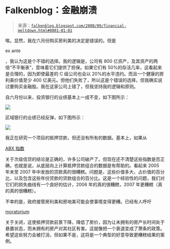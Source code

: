 <!--yml

类别：未分类

日期：2024 年 5 月 12 日 22:58:30

-->

# Falkenblog：金融崩溃

> 来源：[`falkenblog.blogspot.com/2008/09/financial-meltdown.html#0001-01-01`](http://falkenblog.blogspot.com/2008/09/financial-meltdown.html#0001-01-01)

唉。显然，我在六月份购买房利美的决定是错误的。但是

ex ante

，我认为这是个不错的选择。我的逻辑是，公司有 800 亿资产，及其资产的两倍“不平衡表”，意味着它们提供了担保。如果它们有 50%的存活几率，这看起来是合理的，因为即使最差的 C 级公司也会以 20%的水平违约。而且一个健康的房利美价值至少 400 亿美元。但他们失败了，所以这是个错误的选择，但我确实说过要购买金融股。我在这家公司上错了，但我坚持我的逻辑和原则。

自六月份以来，投资银行的业绩基本上一成不变，如下图所示：

![](https://blogger.googleusercontent.com/img/b/R29vZ2xl/AVvXsEj6QNltP1cwOAqeS9CoooTFZgJKrMYZjMH48XtHVmC2u6qZhPWaRpfNiQsRJTBnhARSHkGzXLGaMsFoMuXE8E8DYcA6EPvGKf6pWOmb82bwXsJAp-GN5qDp93sCwmLM8TbsPDb8tA/s1600-h/invb.bmp)

区域银行的业绩已经反弹，如下图所示：

![](https://blogger.googleusercontent.com/img/b/R29vZ2xl/AVvXsEj_b1SwzspVrseIb7rl2lHTIuEMDKnKdOdW5XwA8EpiEKM3DWZ5fmmZIP4wC9lVEAst6rvC6QZ8SzRzrPMaDJAZ3tpYqQQWqZVLvT2_j7pa11VJc4ddhWwqmq22dpZd5kdbxDPtPw/s1600-h/bankreg.bmp)

我正在研究一个项目的抵押贷款，但还没有所有的数据。基本上，如果从

[ABX 指数](http://www.markit.com/information/products/category/indices/abx.html)

关于次级信贷的结论是正确的，许多公司破产了。但现在还不清楚这些指数是否正确，也就是说，从底层向上计算抵押贷款组合的数据是有帮助的。看起来 2005 年末至 2007 年中发放的贷款真的很糟糕。问题是，这些价值多大，占价值的百分比，以及包含这些年份贷款的贷款组合的百分比。这是一个经验性的问题，我们对它们的损失曲线有一个良好的估计，2006 年的真的很糟糕，2007 年更糟糕（真的真的很糟糕）。

不幸的是，政府接管房利美和房地美可能会使事情变得更糟。已经有人呼吁

[moratorium](http://www.nysun.com/business/fannie-freddie-urged-to-freeze-foreclosures/85745/)

关于关闭，这使抵押贷款前景下降，降低了房价，因为让未拥有的房产长时间处于悬置状态，而未拥有的房产对其社区有害。这就像把一个衰退变成了萧条的政策。希望这些努力会被打消，但如果不是，这将是一个典型的好意导致更糟糕结果的案例。
